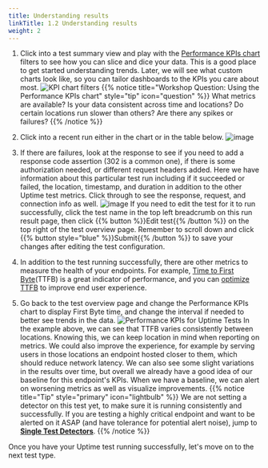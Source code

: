 ```yaml
---
title: Understanding results
linkTitle: 1.2 Understanding results
weight: 2
---
```


1. Click into a test summary view and play with the [Performance KPIs chart](https://docs.splunk.com/observability/en/synthetics/uptime-test/uptime-test-results.html#customize-the-performance-kpis-chart) filters to see how you can slice and dice your data. This is a good place to get started understanding trends. Later, we will see what custom charts look like, so you can tailor dashboards to the KPIs you care about most.
![KPI chart filters](https://ajeuwbhvhr.cloudimg.io/colony-recorder.s3.amazonaws.com/files/2024-02-09/c040b5f6-a868-4977-8d3b-bc3e431ffcc8/user_cropped_screenshot.jpeg?tl_px=1160,0&br_px=2880,961&force_format=png&width=1120.0&wat=1&wat_opacity=0.7&wat_gravity=northwest&wat_url=https://colony-recorder.s3.us-west-1.amazonaws.com/images/watermarks/FB923C_standard.png&wat_pad=755,44)
{{% notice title="Workshop Question: Using the Performance KPIs chart" style="tip" icon="question" %}}
What metrics are available? Is your data consistent across time and locations? Do certain locations run slower than others? Are there any spikes or failures?
{{% /notice %}}

1. Click into a recent run either in the chart or in the table below. 
![image](https://ajeuwbhvhr.cloudimg.io/colony-recorder.s3.amazonaws.com/files/2024-02-01/dd23b173-e567-4858-997e-bdcc5233d4e4/ascreenshot.jpeg?tl_px=0,838&br_px=1719,1799&force_format=png&width=1120.0&wat=1&wat_opacity=0.7&wat_gravity=northwest&wat_url=https://colony-recorder.s3.us-west-1.amazonaws.com/images/watermarks/FB923C_standard.png&wat_pad=167,363)

1. If there are failures, look at the response to see if you need to add a response code assertion (302 is a common one), if there is some authorization needed, or different request headers added. Here we have information about this particular test run including if it succeeded or failed, the location, timestamp, and duration in addition to the other Uptime test metrics. Click through to see the response, request, and connection info as well.
![image](https://ajeuwbhvhr.cloudimg.io/colony-recorder.s3.amazonaws.com/files/2024-02-01/719d3bab-606e-4f67-9f2d-2835f0d136af/ascreenshot.jpeg?tl_px=0,240&br_px=1719,1201&force_format=png&width=1120.0&wat=1&wat_opacity=0.7&wat_gravity=northwest&wat_url=https://colony-recorder.s3.us-west-1.amazonaws.com/images/watermarks/FB923C_standard.png&wat_pad=216,276)
If you need to edit the test for it to run successfully, click the test name in the top left breadcrumb on this run result page, then click {{% button %}}Edit test{{% /button %}} on the top right of the test overview page. Remember to scroll down and click {{% button style="blue" %}}Submit{{% /button %}} to save your changes after editing the test configuration.

1. In addition to the test running successfully, there are other metrics to measure the health of your endpoints. For example, [Time to First Byte](https://web.dev/articles/ttfb)(TTFB) is a great indicator of performance, and you can [optimize TTFB](https://web.dev/articles/optimize-ttfb) to improve end user experience.

1. Go back to the test overview page and change the Performance KPIs chart to display First Byte time, and change the interval if needed to better see trends in the data. 
![Performance KPIs for Uptime Tests](../../images/ttfb.png)
In the example above, we can see that TTFB varies consistently between locations. Knowing this, we can keep location in mind when reporting on metrics. We could also improve the experience, for example by serving users in those locations an endpoint hosted closer to them, which should reduce network latency. We can also see some slight variations in the results over time, but overall we already have a good idea of our baseline for this endpoint's KPIs. When we have a baseline, we can alert on worsening metrics as well as visualize improvements.
{{% notice title="Tip" style="primary"  icon="lightbulb" %}}
We are not setting a detector on this test yet, to make sure it is running consistently and successfully. If you are testing a highly critical endpoint and want to be alerted on it ASAP (and have tolerance for potential alert noise), jump to **[Single Test Detectors](../../5-detectors/1-test-detector.md)**.
{{% /notice %}}

Once you have your Uptime test running successfully, let's move on to the next test type.